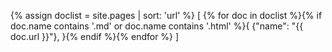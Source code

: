 {% assign doclist = site.pages | sort: 'url'  %} [ {% for doc in doclist %}{% if doc.name contains '.md' or doc.name contains '.html' %}{ {"name": "{{ doc.url }}"}, }{% endif %}{% endfor %} ]